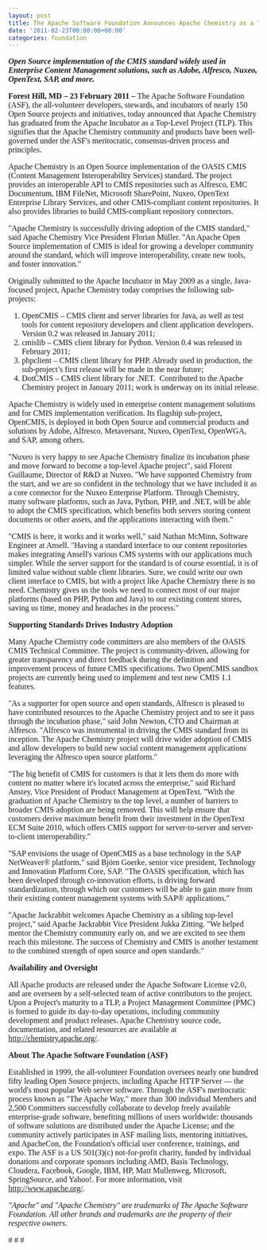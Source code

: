 ```yaml
---
layout: post
title: The Apache Software Foundation Announces Apache Chemistry as a Top-Level Project
date: '2011-02-23T00:00:00+00:00'
categories: foundation
---
```

<font size="3" face="Times New Roman">
<p class=" "><b><i>Open Source implementation of the CMIS standard widely used in Enterprise Content Management solutions, such as Adobe, Alfresco, Nuxeo, OpenText, SAP, and more.</i></b>
</p>
<p class=" "><b>Forest Hill, MD – 23 February 2011 –</b> The Apache Software Foundation (ASF), the all-volunteer developers, stewards, and incubators of nearly 150 Open Source projects and initiatives, today announced that Apache Chemistry has graduated from the Apache Incubator as a Top-Level Project (TLP). This signifies that the Apache Chemistry community and products have been well-governed under the ASF's meritocratic, consensus-driven process and principles.
</p>
<p class=" ">Apache Chemistry is an Open Source implementation of the OASIS CMIS (Content Management Interoperability Services) standard. The project provides an interoperable API to CMIS repositories such as Alfresco, EMC Documentum, IBM FileNet, Microsoft SharePoint, Nuxeo, OpenText Enterprise Library Services, and other CMIS-compliant content repositories. It also provides libraries to build CMIS-compliant repository connectors.
</p>
<p class=" ">"Apache Chemistry is successfully driving adoption of the CMIS standard," said Apache Chemistry Vice President Florian Müller. "An Apache Open Source implementation of CMIS is ideal for growing a developer community around the standard, which will improve interoperability, create new tools, and foster innovation."
</p>
<p class=" ">Originally submitted to the Apache Incubator in May 2009 as a single, Java-focused project, Apache Chemistry today comprises the following sub-projects:
</p>
<ol style="MARGIN-TOP: 0in" type="1">
  <li class=" ">OpenCMIS – CMIS client and server libraries for Java, as well as test tools for content repository developers and client application developers. Version 0.2 was released in January 2011; </li>
  <li class=" ">cmislib – CMIS client library for Python. Version 0.4 was released in February 2011; </li>
  <li class=" ">phpclient – CMIS client library for PHP. Already used in production, the sub-project’s first release will be made in the near future; </li>
  <li class=" ">DotCMIS – CMIS client library for .NET.<span>&nbsp; </span>Contributed to the Apache Chemistry project in January 2011; work is underway on its initial release. </li>
</ol>
<p class=" ">Apache Chemistry is widely used in enterprise content management solutions and for CMIS implementation verification. Its flagship sub-project, OpenCMIS, is deployed in both Open Source and commercial products and solutions by Adobe, Alfresco, Metaversant, Nuxeo, OpenText, OpenWGA, and SAP, among others.
</p>
<p class=" ">"Nuxeo is very happy to see Apache Chemistry finalize its incubation phase and move forward to become a top-level Apache project", said Florent Guillaume, Director of R&amp;D at Nuxeo. "We have supported Chemistry from the start, and we are so confident in the technology that we have included it as a core connector for the Nuxeo Enterprise Platform. Through Chemistry, many software platforms, such as Java, Python, PHP, and .NET, will be able to adopt the CMIS specification, which benefits both servers storing content documents or other assets, and the applications interacting with them."
</p>
<p class=" ">"CMIS is here, it works and it works well," said Nathan McMinn, Software Engineer at Ansell. "Having a standard interface to our content repositories makes integrating Ansell's various CMS systems with our applications much simpler. While the server support for the standard is of course essential, it is of limited value without stable client libraries. Sure, we could write our own client interface to CMIS, but with a project like Apache Chemistry there is no need. Chemistry gives us the tools we need to connect most of our major platforms (based on PHP, Python and Java) to our existing content stores, saving us time, money and headaches in the process."
</p>
<p class=" "><b>Supporting Standards Drives Industry Adoption</b>
</p>
<p class=" ">Many Apache Chemistry code committers are also members of the OASIS CMIS Technical Committee. The project is community-driven, allowing for greater transparency and direct feedback during the definition and improvement process of future CMIS specifications. Two OpenCMIS sandbox projects are currently being used to implement and test new CMIS 1.1 features.
</p>
<p class=" ">"As a supporter for open source and open standards, Alfresco is pleased to have contributed resources to the Apache Chemistry project and to see it pass through the incubation phase," said John Newton, CTO and Chairman at Alfresco. "Alfresco was instrumental in driving the CMIS standard from its inception. The Apache Chemistry project will drive wider adoption of CMIS and allow developers to build new social content management applications leveraging the Alfresco open source platform."
</p>
<p class=" ">"The big benefit of CMIS for customers is that it lets them do more with content no matter where it's located across the enterprise," said Richard Anstey, Vice President of Product Management at OpenText. "With the graduation of Apache Chemistry to the top level, a number of barriers to broader CMIS adoption are being removed. This will help ensure that customers derive maximum benefit from their investment in the OpenText ECM Suite 2010, which offers CMIS support for server-to-server and server-to-client interoperability."
</p>
<p class=" ">"SAP envisions the usage of OpenCMIS as a base technology in the SAP NetWeaver® platform," said Björn Goerke, senior vice president, Technology and Innovation Platform Core, SAP. "The OASIS specification, which has been developed through co-innovation efforts, is driving forward standardization, through which our customers will be able to gain more from their existing content management systems with SAP® applications."
</p>
<p class=" ">"Apache Jackrabbit welcomes Apache Chemistry as a sibling top-level project," said Apache Jackrabbit Vice President Jukka Zitting. "We helped mentor the Chemistry community early on, and we are excited to see them reach this milestone. The success of Chemistry and CMIS is another testament to the combined strength of open source and open standards."
</p>
<p class=" "><b>Availability and Oversight</b>
</p>
<p class=" ">All Apache products are released under the Apache Software License v2.0, and are overseen by a self-selected team of active contributors to the project. Upon a Project's maturity to a TLP, a Project Management Committee (PMC) is formed to guide its day-to-day operations, including community development and product releases. Apache Chemistry source code, documentation, and related resources are available at <a href="http://chemistry.apache.org/">http://chemistry.apache.org/</a>.
</p>
<p class=" "><b>About The Apache Software Foundation (ASF)</b>
</p>
<p class=" ">Established in 1999, the all-volunteer Foundation oversees nearly one hundred fifty leading Open Source projects, including Apache HTTP Server — the world's most popular Web server software. Through the ASF's meritocratic process known as "The Apache Way," more than 300 individual Members and 2,500 Committers successfully collaborate to develop freely available enterprise-grade software, benefiting millions of users worldwide: thousands of software solutions are distributed under the Apache License; and the community actively participates in ASF mailing lists, mentoring initiatives, and ApacheCon, the Foundation's official user conference, trainings, and expo. The ASF is a US 501(3)(c) not-for-profit charity, funded by individual donations and corporate sponsors including AMD, Basis Technology, Cloudera, Facebook, Google, IBM, HP, Matt Mullenweg, Microsoft, SpringSource, and Yahoo!. For more information, visit <a href="http://www.apache.org/">http://www.apache.org/</a>.
</p>
<p class=" "><i>"Apache" and "Apache Chemistry" are trademarks of The Apache Software Foundation. All other brands and trademarks are the property of their respective owners.</i>
</p>
<p class=" "># # #
</p></font>
